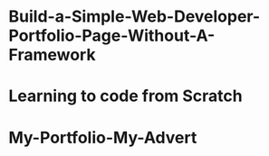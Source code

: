 # Build-a-Simple-Web-Developer-Portfolio-Page-Without-A-Framework
# Learning to code from Scratch
# My-Portfolio-My-Advert
